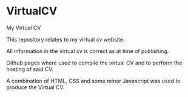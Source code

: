 # VirtualCV
My Virtual CV

This repository relates to my virtual cv website.

All information in the virtual cv is correct as at time of publishing.

Github pages where used to compile the virtual CV and to perform the hosting of said CV.

A combination of HTML, CSS and some minor Javascript was used to produce the Virtual CV.



